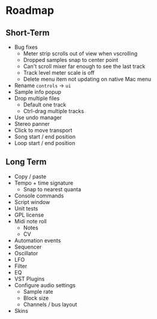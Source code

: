 # Roadmap

## Short-Term
- Bug fixes
  - Meter strip scrolls out of view when vscrolling
  - Dropped samples snap to center point
  - Can't scroll mixer far enough to see the last track
  - Track level meter scale is off
  - Delete menu item not updating on native Mac menu
- Rename `controls` -> `ui`
- Sample info popup
- Drop multiple files
  - Default one track
  - Ctrl-drag multiple tracks
- Use undo manager
- Stereo panner
- Click to move transport
- Song start / end position
- Loop start / end position


## Long Term

- Copy / paste
- Tempo + time signature
  - Snap to nearest quanta
- Console commands
- Script window
- Unit tests
- GPL license
- Midi note roll
  - Notes
  - CV
- Automation events
- Sequencer
- Oscillator
- LFO
- Filter
- EQ
- VST Plugins
- Configure audio settings
  - Sample rate
  - Block size
  - Channels / bus layout
- Skins
